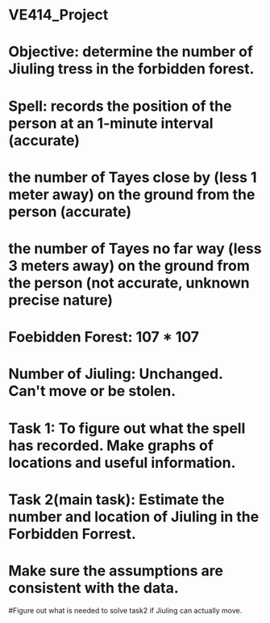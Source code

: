 # VE414_Project
# Objective: determine the number of Jiuling tress in the forbidden forest.
# Spell: records the position of the person at an 1-minute interval (accurate)
#               the number of Tayes close by (less 1 meter away) on the ground from the person (accurate)
#               the number of Tayes no far way (less 3 meters away) on the ground from the person (not accurate, unknown precise nature)
# Foebidden Forest: 107 * 107 
# Number of Jiuling: Unchanged. Can't move or be stolen.

# Task 1: To figure out what the spell has recorded. Make graphs of locations and useful information.
# Task 2(main task): Estimate the number and location of Jiuling in the Forbidden Forrest. 
#                    Make sure the assumptions are consistent with the data.
#Figure out what is needed to solve task2 if Jiuling can actually move.
